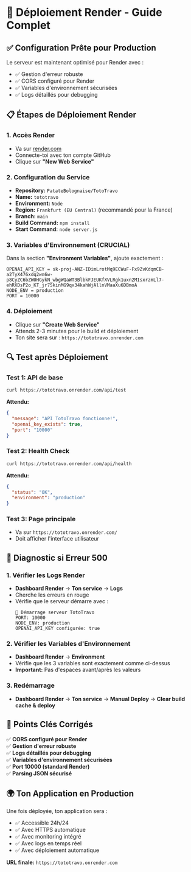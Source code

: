 # 🚀 Déploiement Render - Guide Complet

## ✅ Configuration Prête pour Production

Le serveur est maintenant optimisé pour Render avec :
- ✅ Gestion d'erreur robuste
- ✅ CORS configuré pour Render
- ✅ Variables d'environnement sécurisées
- ✅ Logs détaillés pour debugging

## 📋 Étapes de Déploiement Render

### 1. Accès Render
- Va sur [render.com](https://render.com)
- Connecte-toi avec ton compte GitHub
- Clique sur **"New Web Service"**

### 2. Configuration du Service
- **Repository:** `PatateBolognaise/TotoTravo`
- **Name:** `tototravo`
- **Environment:** `Node`
- **Region:** `Frankfurt (EU Central)` (recommandé pour la France)
- **Branch:** `main`
- **Build Command:** `npm install`
- **Start Command:** `node server.js`

### 3. Variables d'Environnement (CRUCIAL)
Dans la section **"Environment Variables"**, ajoute exactement :

```
OPENAI_API_KEY = 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
NODE_ENV = production
PORT = 10000
```

### 4. Déploiement
- Clique sur **"Create Web Service"**
- Attends 2-3 minutes pour le build et déploiement
- Ton site sera sur : `https://tototravo.onrender.com`

## 🔍 Test après Déploiement

### Test 1: API de base
```bash
curl https://tototravo.onrender.com/api/test
```
**Attendu:**
```json
{
  "message": "API TotoTravo fonctionne!",
  "openai_key_exists": true,
  "port": "10000"
}
```

### Test 2: Health Check
```bash
curl https://tototravo.onrender.com/api/health
```
**Attendu:**
```json
{
  "status": "OK",
  "environment": "production"
}
```

### Test 3: Page principale
- Va sur `https://tototravo.onrender.com/`
- Doit afficher l'interface utilisateur

## 🚨 Diagnostic si Erreur 500

### 1. Vérifier les Logs Render
- **Dashboard Render** → **Ton service** → **Logs**
- Cherche les erreurs en rouge
- Vérifie que le serveur démarre avec :
  ```
  🚀 Démarrage serveur TotoTravo
  PORT: 10000
  NODE_ENV: production
  OPENAI_API_KEY configurée: true
  ```

### 2. Vérifier les Variables d'Environnement
- **Dashboard Render** → **Environment**
- Vérifie que les 3 variables sont exactement comme ci-dessus
- **Important:** Pas d'espaces avant/après les valeurs

### 3. Redémarrage
- **Dashboard Render** → **Ton service** → **Manual Deploy** → **Clear build cache & deploy**

## 🎯 Points Clés Corrigés

✅ **CORS configuré pour Render**  
✅ **Gestion d'erreur robuste**  
✅ **Logs détaillés pour debugging**  
✅ **Variables d'environnement sécurisées**  
✅ **Port 10000 (standard Render)**  
✅ **Parsing JSON sécurisé**  

## 🌍 Ton Application en Production

Une fois déployée, ton application sera :
- ✅ Accessible 24h/24
- ✅ Avec HTTPS automatique
- ✅ Avec monitoring intégré
- ✅ Avec logs en temps réel
- ✅ Avec déploiement automatique

**URL finale:** `https://tototravo.onrender.com`
